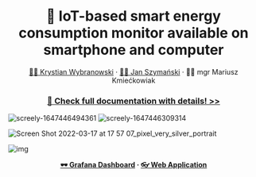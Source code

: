 <div align="center">
  <h1>🔌 IoT-based smart energy consumption monitor available on smartphone and computer</h1>
  <a href="https://github.com/Wybranowsky">👨‍💻 Krystian Wybranowski</a> · <a href="https://github.com/konhi">👨‍💻 Jan Szymański</a> · 👨‍🏫 mgr Mariusz Kmiećkowiak
  
  <h3><a href="https://docs.google.com/document/d/1jhqEres5edHJjxnNhQFEBi700JlmsEEl4ekNuDhgXfw/edit?usp=sharing">📜 Check full documentation with details! >></a></h3>
</div>

![screely-1647446494361](https://user-images.githubusercontent.com/61631665/160237667-4b3f5300-f8cf-444e-8fbd-6676422f8176.png)
![screely-1647446309314](https://user-images.githubusercontent.com/61631665/160237898-95fbd1a7-8afb-4bbc-9d3c-5bb1cf4a1ab9.png)

![Screen Shot 2022-03-17 at 17 57 07_pixel_very_silver_portrait](https://user-images.githubusercontent.com/61631665/160237969-e0cc7b87-7d6e-4c81-9b4e-3334444419c9.png)

![img](https://user-images.githubusercontent.com/61631665/160239301-aa182a90-cbd6-42ec-989b-4324fb3a76d7.png)

<div align="center">
<b>
<a href="https://grafana.wybran.dev">🕶 Grafana Dashboard</a> · <a href="https://olimpiada.wybran.dev">👓 Web Application</a>
  </b>
</div>
